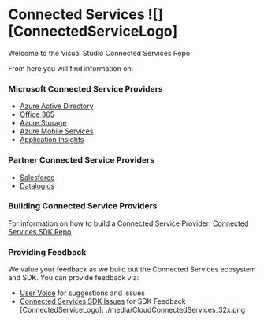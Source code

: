 # Connected Services ![][ConnectedServiceLogo]

Welcome to the Visual Studio Connected Services Repo 

From here you will find information on:

### Microsoft Connected Service Providers
* [Azure Active Directory](http://go.microsoft.com/fwlink/?LinkId=513809)
* [Office 365]( http://go.microsoft.com/fwlink/?LinkID=512158)
* [Azure Storage](http://go.microsoft.com/fwlink/?LinkId=513126)
* [Azure Mobile Services](http://azure.microsoft.com/en-us/services/app-service/mobile/)
* [Application Insights](http://go.microsoft.com/fwlink/?LinkID=511987)

### Partner Connected Service Providers
* [Salesforce](http://developer.salesforce.com/go/VSAddinDoc)
* [Datalogics](http://www.datalogics.com/products/pdf/pdfwebapi/)

### Building Connected Service Providers
For information on how to build a Connected Service Provider:
[Connected Services SDK Repo](https://github.com/Microsoft/ConnectedServices-ProviderAuthorSamples)

### Providing Feedback
We value your feedback as we build out the Connected Services ecosystem and SDK. You can provide feedback via:
 
* [User Voice](https://visualstudio.uservoice.com/forums/265038-connected-services) for suggestions and issues
* [Connected Services SDK Issues](https://github.com/Microsoft/ConnectedServices-ProviderAuthorSamples/issues) for SDK Feedback
[ConnectedServiceLogo]: ./media/CloudConnectedServices_32x.png
